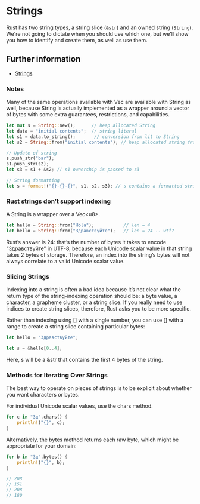 # Strings

Rust has two string types, a string slice (`&str`) and an owned string (`String`).
We're not going to dictate when you should use which one, but we'll show you how
to identify and create them, as well as use them.

## Further information

- [Strings](https://doc.rust-lang.org/book/ch08-02-strings.html)

### Notes

Many of the same operations available with Vec<T> are available with String as well, because String is actually implemented as a wrapper around a vector of bytes with some extra guarantees, restrictions, and capabilities.

```rust
let mut s = String::new();      // heap allocated String
let data = "initial contents";  // string literal
let s1 = data.to_string();       // conversion from lit to String
let s2 = String::from("initial contents"); // heap allocated string from literal

// Update of string
s.push_str("bar");              
s1.push_str(s2);                
let s3 = s1 + &s2; // s1 ownership is passed to s3

// String formatting
let s = format!("{}-{}-{}", s1, s2, s3); // s contains a formatted string
```

### Rust strings don’t support indexing

A String is a wrapper over a Vec\<u8>.

```rust
let hello = String::from("Hola");           // len = 4
let hello = String::from("Здравствуйте");   // len = 24 .. wtf?
```

Rust’s answer is 24: that’s the number of bytes it takes to encode “Здравствуйте” in UTF-8, because each Unicode scalar value in that string takes 2 bytes of storage. Therefore, an index into the string’s bytes will not always correlate to a valid Unicode scalar value.

### Slicing Strings

Indexing into a string is often a bad idea because it’s not clear what the return type of the string-indexing operation should be: a byte value, a character, a grapheme cluster, or a string slice. If you really need to use indices to create string slices, therefore, Rust asks you to be more specific.

Rather than indexing using [] with a single number, you can use [] with a range to create a string slice containing particular bytes:

```rust
let hello = "Здравствуйте";

let s = &hello[0..4];
```

Here, s will be a &str that contains the first 4 bytes of the string.

### Methods for Iterating Over Strings

The best way to operate on pieces of strings is to be explicit about whether you want characters or bytes.

For individual Unicode scalar values, use the chars method.

```rust
for c in "Зд".chars() {
    println!("{}", c);
}
```

Alternatively, the bytes method returns each raw byte, which might be appropriate for your domain:

```rust
for b in "Зд".bytes() {
    println!("{}", b);
}

// 208
// 151
// 208
// 180
```

